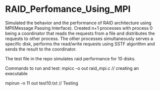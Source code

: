 # RAID_Perfomance_Using_MPI

Simulated the behavior and the performance of RAID architecture using MPI(Message Passing Interface).  Created n+1 processes with process 0 being a coordinator that reads the requests from a file and distributes the requests to other process. The other processes simultaneously serves a specific disk, performs the read/write requests using SSTF algorithm and sends the result to the coordinator.

The test file in the repo simulates raid performance for 10 disks.

Commands to run and test:
mpicc -o out raid_mpi.c // creating an executable

mpirun -n 11 out test10.txt // Testing 
